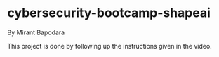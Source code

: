 # cybersecurity-bootcamp-shapeai
By Mirant Bapodara


This project is done by following up the instructions given in the video. 
